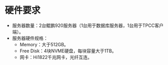 # 硬件要求<a name="ZH-CN_TOPIC_0263913277"></a>

-   服务器数量：2台鲲鹏920服务器（1台用于数据库服务器，1台用于TPCC客户端）。
-   服务器硬件规格：
    -   Memory：大于512GB。
    -   Free Disk：4块NVME硬盘，每块容量大于1TB。
    -   网卡：Hi1822千兆网卡，光纤互连。
